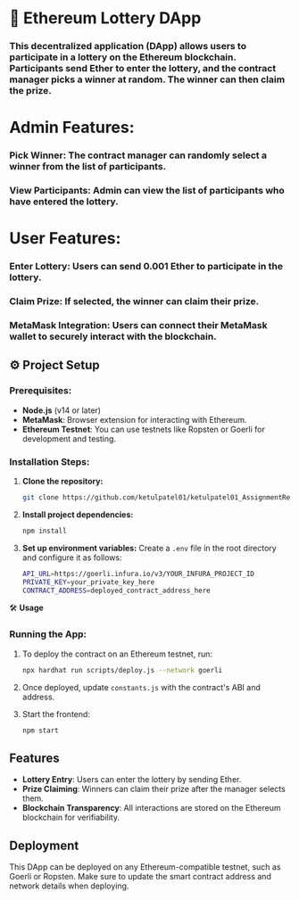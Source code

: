 # 🎲 Ethereum Lottery DApp

### This decentralized application (DApp) allows users to participate in a lottery on the Ethereum blockchain. Participants send Ether to enter the lottery, and the contract manager picks a winner at random. The winner can then claim the prize.

# Admin Features:
### Pick Winner: The contract manager can randomly select a winner from the list of participants.
### View Participants: Admin can view the list of participants who have entered the lottery.

# User Features:
### Enter Lottery: Users can send 0.001 Ether to participate in the lottery.
### Claim Prize: If selected, the winner can claim their prize.
### MetaMask Integration: Users can connect their MetaMask wallet to securely interact with the blockchain.

## ⚙️ Project Setup

### Prerequisites:
- **Node.js** (v14 or later)
- **MetaMask**: Browser extension for interacting with Ethereum.
- **Ethereum Testnet**: You can use testnets like Ropsten or Goerli for development and testing.

### Installation Steps:
1. **Clone the repository:**
   ```bash
   git clone https://github.com/ketulpatel01/ketulpatel01_AssignmentRepo/tree/main/Final%20Assignment
   ```

2. **Install project dependencies:**
   ```bash
   npm install
   ```

3. **Set up environment variables:**
   Create a `.env` file in the root directory and configure it as follows:
   ```bash
   API_URL=https://goerli.infura.io/v3/YOUR_INFURA_PROJECT_ID
   PRIVATE_KEY=your_private_key_here
   CONTRACT_ADDRESS=deployed_contract_address_here
   ```

🛠️ **Usage**

### Running the App:
1. To deploy the contract on an Ethereum testnet, run:
   ```bash
   npx hardhat run scripts/deploy.js --network goerli
   ```

2. Once deployed, update `constants.js` with the contract's ABI and address.

3. Start the frontend:
   ```bash
   npm start
   ```

## Features

- **Lottery Entry**: Users can enter the lottery by sending Ether.
- **Prize Claiming**: Winners can claim their prize after the manager selects them.
- **Blockchain Transparency**: All interactions are stored on the Ethereum blockchain for verifiability.

## Deployment

This DApp can be deployed on any Ethereum-compatible testnet, such as Goerli or Ropsten. Make sure to update the smart contract address and network details when deploying.

